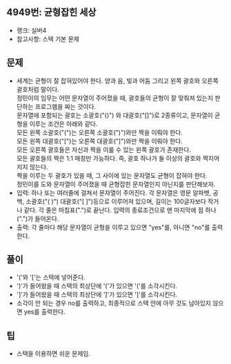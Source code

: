 <h2>4949번: 균형잡힌 세상</h2>
<ul>
  <li>랭크: 실버4</li>
  <li>참고사항: 스택 기본 문제</li>
</ul>
<h2>문제</h2>
<ul>
  <li>세계는 균형이 잘 잡혀있어야 한다. 양과 음, 빛과 어둠 그리고 왼쪽 괄호와 오른쪽 괄호처럼 말이다.<br>
  정민이의 임무는 어떤 문자열이 주어졌을 때, 괄호들의 균형이 잘 맞춰져 있는지 판단하는 프로그램을 짜는 것이다.<br>
  문자열에 포함되는 괄호는 소괄호("()") 와 대괄호("[]")로 2종류이고, 문자열이 균형을 이루는 조건은 아래와 같다.<br>
  모든 왼쪽 소괄호("(")는 오른쪽 소괄호(")")와만 짝을 이뤄야 한다.<br>
  모든 왼쪽 대괄호("[")는 오른쪽 대괄호("]")와만 짝을 이뤄야 한다.<br>
  모든 오른쪽 괄호들은 자신과 짝을 이룰 수 있는 왼쪽 괄호가 존재한다.<br>
  모든 괄호들의 짝은 1:1 매칭만 가능하다. 즉, 괄호 하나가 둘 이상의 괄호와 짝지어지지 않는다.<br>
  짝을 이루는 두 괄호가 있을 때, 그 사이에 있는 문자열도 균형이 잡혀야 한다.<br>
  정민이를 도와 문자열이 주어졌을 때 균형잡힌 문자열인지 아닌지를 판단해보자.</li>
  <li>입력: 하나 또는 여러줄에 걸쳐서 문자열이 주어진다. 각 문자열은 영문 알파벳, 공백, 소괄호("( )") 대괄호("[ ]")등으로 이루어져 있으며, 길이는 100글자보다 작거나 같다. 각 줄은 마침표(".")로 끝난다. 입력의 종료조건으로 맨 마지막에 점 하나(".")가 들어온다.</li>
  <li>출력: 각 줄마다 해당 문자열이 균형을 이루고 있으면 "yes"를, 아니면 "no"를 출력한다.</li>
</ul>
<h2>풀이</h2>
<ul>
  <li>'('와 '['는 스택에 넣어준다.</li>
  <li>')'가 들어왔을 때 스택의 최상단에 '('가 있으면 '('를 소각시킨다.</li>
  <li>']'가 들어왔을 때 스택의 최상단에 ']'가 있으면 ']'를 소각시킨다.</li>
  <li>소각이 안 되는 경우 no를 출력하고, 최종적으로 스택 안에 아무 것도 남아있지 않으면 yes를 출력한다.</li>
</ul>
<h2>팁</h2>
<ul>
  <li>스택을 이용하면 쉬운 문제임.</li>
</ul>
